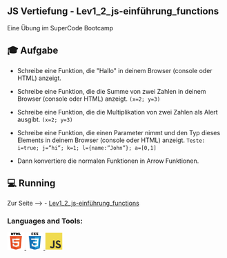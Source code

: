 ## JS Vertiefung - Lev1_2_js-einführung_functions

Eine Übung im SuperCode Bootcamp

## 🎓 Aufgabe

- Schreibe eine Funktion, die "Hallo" in deinem Browser (console oder HTML) anzeigt.
- Schreibe eine Funktion, die die Summe von zwei Zahlen in deinem Browser (console oder HTML) anzeigt. `(x=2; y=3)`
- Schreibe eine Funktion, die die Multiplikation von zwei Zahlen als Alert ausgibt. `(x=2; y=3)`
- Schreibe eine Funktion, die einen Parameter nimmt und den Typ dieses Elements in deinem Browser (console oder HTML) anzeigt.
  `Teste: i=true; j=”hi”; k=1; l={name:”John”}; a=[0,1]`

- Dann konvertiere die normalen Funktionen in Arrow Funktionen.

## 💻 Running

Zur Seite —> - [Lev1_2_js-einführung_functions](https://mukkez.github.io/Bootcamp/tasks/Day_51/Lev1_2_js-einführung_functions/)

<p align="left">
</p>

<h3 align="left">Languages and Tools:</h3>
<p align="left"> <a href="https://www.w3schools.com/html/" target="_blank" rel="noreferrer"> <img src="https://raw.githubusercontent.com/devicons/devicon/master/icons/html5/html5-original-wordmark.svg" alt="html5" width="40" height="40"/> </a>
<a href="https://www.w3schools.com/css/" target="_blank" rel="noreferrer"> <img src="https://raw.githubusercontent.com/devicons/devicon/master/icons/css3/css3-original-wordmark.svg" alt="css3" width="40" height="40"/> </a> 
<a href="https://www.w3schools.com/css/" target="_blank" rel="noreferrer"> <img src="https://raw.githubusercontent.com/devicons/devicon/master/icons/javascript/javascript-original.svg" alt="css3" width="40" height="40"/> </a> </p>
